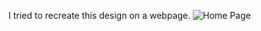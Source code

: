 I tried to recreate this design on a webpage.
![Home Page](https://github.com/user-attachments/assets/e5611ffe-fd2b-47ec-bdf7-34260034a6ed)
